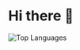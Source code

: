 # Hi there 👋

![Top Languages](https://ersha-readme.vercel.app/api/top-langs/?username=ershagithub&count_private=true&layout=compact)
